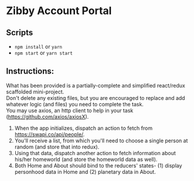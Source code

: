 # Zibby Account Portal

## Scripts
- `npm install` or `yarn`
- `npm start` or `yarn start`


## Instructions:
What has been provided is a partially-complete and simplified react/redux scaffolded mini-project. <br>
Don't delete any existing files, but you are encouraged to replace and add whatever logic (and files) you need to complete the task. <br>
You may use axios, an http client to help in your task (https://github.com/axios/axiosX).

1. When the app initializes, dispatch an action to fetch from https://swapi.co/api/people/.
2. You'll receive a list, from which you'll need to choose a single person at random (and store that into redux).
3. Using that data, dispatch another action to fetch information about his/her homeworld (and store the homeworld data as well).
4. Both Home and About should bind to the reducers' states- (1) display personhood data in Home and (2) planetary data in About.